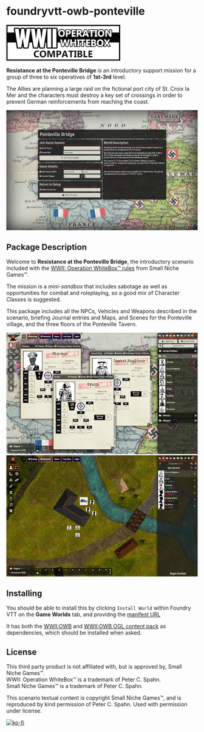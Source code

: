 # foundryvtt-owb-ponteville

![OWBCL](assets/OWBCL.webp)

**Resistance at the Ponteville Bridge** is an introductory support mission for a group of three to six operatives of **1st-3rd** level.

The Allies are planning a large raid on the fictional port city of St. Croix la Mer and the characters must destroy a key set of crossings in order to prevent German reinforcements from reaching the coast.

![login](assets/login.jpg)

## Package Description

Welcome to **Resistance at the Ponteville Bridge**, the introductory scenario included with the [WWII: Operation WhiteBox™ rules](https://www.drivethrurpg.com/product/196284/OWB001-WWII-Operation-WhiteBox) from Small Niche Games™.

The mission is a *mini-sandbox* that includes sabotage as well as opportunities for combat and roleplaying, so a good mix of Character Classes is suggested.

This package includes all the NPCs, Vehicles and Weapons described in the scenario, briefing Journal entries and Maps, and Scenes for the Ponteville village, and the three floors of the Ponteville Tavern.

![pregens](assets/pregens.jpg)
![tavern](assets/tavern.jpg)

## Installing

You should be able to install this by clicking  `Install World` within Foundry VTT on the **Game Worlds** tab, and providng the [manifest URL](https://raw.githubusercontent.com/chrisesharp/foundryvtt-owb-ponteville/master/world.json)

It has both the [WWII:OWB](https://raw.githubusercontent.com/chrisesharp/foundryvtt-owb/master/src/system.json) and [WWII:OWB OGL content pack](https://raw.githubusercontent.com/chrisesharp/foundryvtt-owb-content/master/src/module.json) as dependencies, which should be installed when asked.

## License

This third party product is not affiliated with, but is approved by, Small Niche Games™. \
WWII: Operation WhiteBox™ is a trademark of Peter C. Spahn.\
Small Niche Games™ is a trademark of Peter C. Spahn.

This scenario textual content is copyright Small Niche Games™, and is reproduced by kind permission of Peter C. Spahn. Used with permission under license.

[![ko-fi](https://ko-fi.com/img/githubbutton_sm.svg)](https://ko-fi.com/F1F6T5AXX)